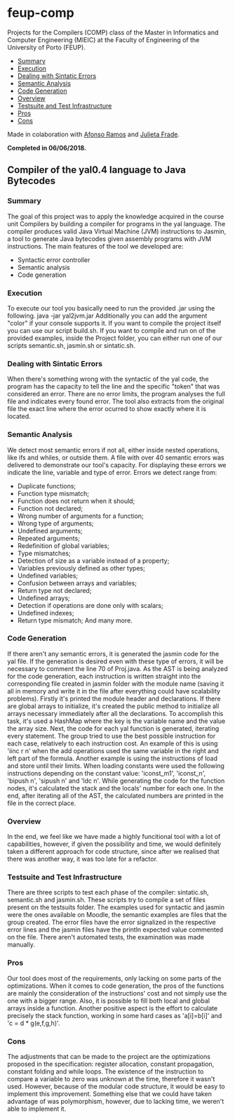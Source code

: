 # feup-comp
Projects for the Compilers (COMP) class of the Master in Informatics and Computer Engineering (MIEIC) at the Faculty of Engineering of the University of Porto (FEUP).

- [Summary](#summary)
- [Execution](#execution)
- [Dealing with Sintatic Errors](#dealing-with-sintatic-errors)
- [Semantic Analysis](#semantic-analysis)
- [Code Generation](#code-generation)
- [Overview](#overview)
- [Testsuite and Test Infrastructure](#testsuite-and-test-infrastructure)
- [Pros](#pros)
- [Cons](#cons)

Made in colaboration with [Afonso Ramos](https://github.com/AJRamos308) and [Julieta Frade](https://github.com/julietafrade97).

**Completed in 06/06/2018.**

## Compiler of the yal0.4 language to Java Bytecodes

### Summary
The goal of this project was to apply the knowledge acquired in the course unit Compilers by building a compiler for programs in the yal language. The compiler produces valid Java Virtual Machine (JVM) instructions to Jasmin, a tool to generate Java bytecodes given assembly programs with JVM instructions.
The main features of the tool we developed are:
- Syntactic error controller
- Semantic analysis
- Code generation

### Execution
To execute our tool you basically need to run the provided .jar using the following.
java -jar yal2jvm.jar <file>
Additionally you can add the argument "color" if your console supports it.
If you want to compile the project itself you can use our script build.sh. If you want to compile and run on of the provided examples, inside the Project folder, you can either run one of our scripts semantic.sh, jasmin.sh or sintatic.sh.
 
### Dealing with Sintatic Errors
When there's something wrong with the syntactic of the yal code, the program has the capacity to tell the line and the specific "token" that was considered an error. There are no error limits, the program analyses the full file and indicates every found error. The tool also extracts from the original file the exact line where the error ocurred to show exactly where it is located.
 
### Semantic Analysis
We detect most semantic errors if not all, either inside nested operations, like ifs and whiles, or outside them. A file with over 40 semantic errors was delivered to demonstrate our tool's capacity. 
For displaying these errors we indicate the line, variable and type of error.
Errors we detect range from:
- Duplicate functions;
- Function type mismatch;
- Function does not return when it should;
- Function not declared;
- Wrong number of arguments for a function;
- Wrong type of arguments;
- Undefined arguments;
- Repeated arguments;
- Redefinition of global variables;
- Type mismatches;
- Detection of size as a variable instead of a property;
- Variables previously defined as other types;
- Undefined variables;
- Confusion between arrays and variables;
- Return type not declared;
- Undefined arrays;
- Detection if operations are done only with scalars;
- Undefined indexes;
- Return type mismatch;
And many more.
 
### Code Generation
If there aren't any semantic errors, it is generated the jasmin code for the yal file. If the generation is desired even with these type of errors, it will be necessary to comment the line 70 of Proj.java. 
As the AST is being analyzed for the code generation, each instruction is written straight into the corresponding file created in jasmin folder with the module name (saving it all in memory and write it in the file after everything could have scalability problems).
Firstly it's printed the module header and declarations. If there are global arrays to initialize, it's created the public method <clinit> to initialize all arrays necessary immediately after all the declarations. To accomplish this task, it's used a HashMap where the key is the variable name and the value the array size.
Next, the code for each yal function is generated, iterating every statement. The group tried to use the best possible instruction for each case, relatively to each instruction cost. An example of this is using 'iinc r n' when the add operations used the same variable in the right and left part of the formula. Another example is using the instructions of load and store until their limits. When loading constants were used the following instructions depending on the constant value:  'iconst_m1', 'iconst_n', 'bipush n', 'sipush n' and 'ldc n'. 
While generating the code for the function nodes, it's calculated the stack and the locals' number for each one. In the end, after iterating all of the AST, the calculated numbers are printed in the file in the correct place.
 
### Overview
In the end, we feel like we have made a highly funcitional tool with a lot of capabilities, however, if given the possibility and time, we would definitely taken a different approach for code structure, since after we realised that there was another way, it was too late for a refactor.

### Testsuite and Test Infrastructure
There are three scripts to test each phase of the compiler: sintatic.sh, semantic.sh and jasmin.sh. These scripts try to compile a set of files present on the testsuits folder. The examples used for syntactic and jasmin were the ones available on Moodle, the semantic examples are files that the group created. The error files have the error signalized in the respective error lines and the jasmin files have the println expected value commented on the file. There aren't automated tests, the examination was made manually.

### Pros
Our tool does most of the requirements, only lacking on some parts of the optimizations.
When it comes to code generation, the pros of the functions are mainly the consideration of the instructions' cost and not simply use the one with a bigger range. Also, it is possible to fill both local and global arrays inside a function. Another positive aspect is the effort to calculate precisely the stack function, working in some hard cases as 'a[i]=b[i]' and 'c = d * g(e,f,g,h)'.

### Cons
The adjustments that can be made to the project are the optimizations proposed in the specification: register allocation, constant propagation, constant folding and while loops.
The existence of the instruction to compare a variable to zero was unknown at the time, therefore it wasn't used. However, because of the modular code structure, it would be easy to implement this improvement. Something else that we could have taken advantage of was polymorphism, however, due to lacking time, we weren't able to implement it.
